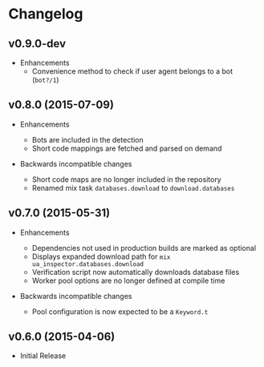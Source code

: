 # Changelog

## v0.9.0-dev

- Enhancements
  - Convenience method to check if user agent belongs to a bot (`bot?/1`)

## v0.8.0 (2015-07-09)

- Enhancements
  - Bots are included in the detection
  - Short code mappings are fetched and parsed on demand

- Backwards incompatible changes
  - Short code maps are no longer included in the repository
  - Renamed mix task `databases.download` to `download.databases`

## v0.7.0 (2015-05-31)

- Enhancements
  - Dependencies not used in production builds are marked as optional
  - Displays expanded download path for `mix ua_inspector.databases.download`
  - Verification script now automatically downloads database files
  - Worker pool options are no longer defined at compile time

- Backwards incompatible changes
  - Pool configuration is now expected to be a `Keyword.t`

## v0.6.0 (2015-04-06)

- Initial Release
